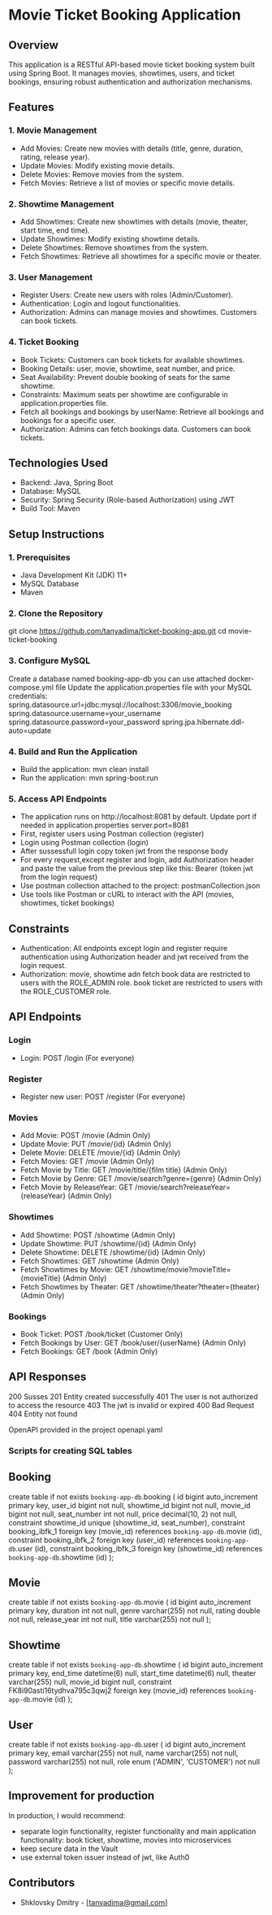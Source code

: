 # Movie Ticket Booking Application

## Overview
This application is a RESTful API-based movie ticket booking system built using Spring Boot. 
It manages movies, showtimes, users, and ticket bookings, ensuring robust authentication
and authorization mechanisms.

## Features

### 1. Movie Management
* Add Movies: Create new movies with details (title, genre, duration, rating, release year).
* Update Movies: Modify existing movie details.
* Delete Movies: Remove movies from the system.
* Fetch Movies: Retrieve a list of movies or specific movie details.
### 2. Showtime Management
* Add Showtimes: Create new showtimes with details (movie, theater, start time, end time).
* Update Showtimes: Modify existing showtime details.
* Delete Showtimes: Remove showtimes from the system.
* Fetch Showtimes: Retrieve all showtimes for a specific movie or theater.
### 3. User Management
* Register Users: Create new users with roles (Admin/Customer).
* Authentication: Login and logout functionalities.
* Authorization:
  Admins can manage movies and showtimes.
  Customers can book tickets.
### 4. Ticket Booking
* Book Tickets: Customers can book tickets for available showtimes.
* Booking Details: user, movie, showtime, seat number, and price.
* Seat Availability: Prevent double booking of seats for the same showtime.
* Constraints: Maximum seats per showtime are configurable in application.properties file.
* Fetch all bookings and bookings by userName: Retrieve all bookings and bookings for a specific user.
* Authorization:
    Admins can fetch bookings data.
    Customers can book tickets.

## Technologies Used
* Backend: Java, Spring Boot
* Database: MySQL
* Security: Spring Security (Role-based Authorization) using JWT
* Build Tool: Maven

## Setup Instructions

### 1. Prerequisites
* Java Development Kit (JDK) 11+
* MySQL Database
* Maven

### 2. Clone the Repository
git clone https://github.com/tanyadima/ticket-booking-app.git
cd movie-ticket-booking

### 3. Configure MySQL
Create a database named booking-app-db
you can use attached docker-compose.yml file
Update the application.properties file with your MySQL credentials:
spring.datasource.url=jdbc:mysql://localhost:3306/movie_booking
spring.datasource.username=your_username
spring.datasource.password=your_password
spring.jpa.hibernate.ddl-auto=update

### 4. Build and Run the Application
* Build the application:
  mvn clean install
* Run the application:
  mvn spring-boot:run

### 5. Access API Endpoints
* The application runs on http://localhost:8081 by default.
  Update port if needed in application.properties
  server.port=8081
* First, register users using Postman collection (register)
* Login using Postman collection (login)
* After sussessfull login copy token jwt from the response body
* For every request,except register and login, add Authorization header and paste the value from the previous step
  like this: Bearer {token jwt from the login request}
* Use postman collection attached to the project: postmanCollection.json
* Use tools like Postman or cURL to interact with the API (movies, showtimes, ticket bookings)

## Constraints
* Authentication: All endpoints except login and register require authentication 
  using Authorization header and jwt received from the login request.
* Authorization: 
  movie, showtime adn fetch book data are restricted to users with the ROLE_ADMIN role.
  book ticket are restricted to users with the ROLE_CUSTOMER role.
## API Endpoints

### Login
* Login: POST /login (For everyone)

### Register
* Register new user: POST /register (For everyone)

### Movies
* Add Movie: POST /movie (Admin Only)
* Update Movie: PUT /movie/{id} (Admin Only)
* Delete Movie: DELETE /movie/{id} (Admin Only)
* Fetch Movies: GET /movie  (Admin Only)
* Fetch Movie by Title: GET /movie/title/{film title} (Admin Only)
* Fetch Movie by Genre: GET /movie/search?genre={genre} (Admin Only)
* Fetch Movie by ReleaseYear: GET /movie/search?releaseYear={releaseYear} (Admin Only)

### Showtimes
* Add Showtime: POST /showtime (Admin Only)
* Update Showtime: PUT /showtime/{id} (Admin Only)
* Delete Showtime: DELETE /showtime/{id} (Admin Only)
* Fetch Showtimes: GET /showtime (Admin Only)
* Fetch Showtimes by Movie: GET /showtime/movie?movieTitle={movieTitle} (Admin Only)
* Fetch Showtimes by Theater: GET /showtime/theater?theater={theater} (Admin Only)


### Bookings
* Book Ticket: POST /book/ticket (Customer Only)
* Fetch Bookings by User: GET /book/user/{userName} (Admin Only)
* Fetch Bookings: GET /book (Admin Only)

## API Responses
200 Susses
201 Entity created successfully
401 The user is not authorized to access the resource
403 The jwt is invalid or expired
400 Bad Request
404 Entity not found

OpenAPI provided in the project openapi.yaml

### Scripts for creating SQL tables

## Booking
create table if not exists `booking-app-db`.booking
(
id          bigint auto_increment
primary key,
user_id     bigint         not null,
showtime_id bigint         not null,
movie_id    bigint         not null,
seat_number int            not null,
price       decimal(10, 2) not null,
constraint showtime_id
unique (showtime_id, seat_number),
constraint booking_ibfk_1
foreign key (movie_id) references `booking-app-db`.movie (id),
constraint booking_ibfk_2
foreign key (user_id) references `booking-app-db`.user (id),
constraint booking_ibfk_3
foreign key (showtime_id) references `booking-app-db`.showtime (id)
);

## Movie
create table if not exists `booking-app-db`.movie
(
id           bigint auto_increment
primary key,
duration     int          not null,
genre        varchar(255) not null,
rating       double       not null,
release_year int          not null,
title        varchar(255) not null
);

## Showtime
create table if not exists `booking-app-db`.showtime
(
id         bigint auto_increment
primary key,
end_time   datetime(6)  null,
start_time datetime(6)  null,
theater    varchar(255) null,
movie_id   bigint       null,
constraint FK8i90asti16tydhva795c3qwj2
foreign key (movie_id) references `booking-app-db`.movie (id)
);

 ## User
create table if not exists `booking-app-db`.user
(
id       bigint auto_increment
primary key,
email    varchar(255)               not null,
name     varchar(255)               not null,
password varchar(255)               not null,
role     enum ('ADMIN', 'CUSTOMER') not null
);

## Improvement for production
In production, I would recommend: 
* separate login functionality, register functionality and main application 
  functionality: book ticket, showtime, movies into microservices
* keep secure data in the Vault
* use external token issuer instead of jwt, like Auth0

## Contributors
* Shklovsky Dmitry - [tanyadima@gmail.com]


